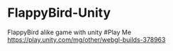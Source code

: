 # FlappyBird-Unity
 FlappyBird alike game with unity
#Play Me
https://play.unity.com/mg/other/webgl-builds-378963